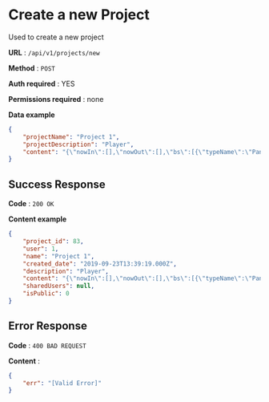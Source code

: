 # Create a new Project

Used to create a new project

**URL** : `/api/v1/projects/new`

**Method** : `POST`

**Auth required** : YES

**Permissions required** : none

**Data example**

```json
{
    "projectName": "Project 1",
    "projectDescription": "Player",
    "content": "{\"nowIn\":[],\"nowOut\":[],\"bs\":[{\"typeName\":\"Pan\",\"id\":1,\"typeId\":1,\"name\":\"P1\",\"collapse\":false,\"audioObj\":{\"context\":{},\"inputs\":[],\"outputs\":[],\"connPromise\":{},\"options\":{\"panVal\":0},\"outNode\":{},\"inNode\":{}},\"inNode\":[],\"outNode\":[],\"color\":\"#88b35f\",\"panVal\":0,\"kinect\":false}],\"nextBlockId\":2,\"nextTypeId\":{\"Delay\":1,\"Transposer\":1,\"Pan\":2,\"Player\":1,\"SignalGen\":1,\"Speaker\":1,\"DirectInput\":1,\"Pitch\":1,\"VSTHost\":1,\"Routing\":1,\"Mixer\":1,\"Record\":1,\"Spectroscope\":1,\"Oscilloscope\":1,\"Envelope\":1,\"Filter\":1,\"Keyboard\":1,\"SamplePlayer\":1,\"Sequencer\":1}}"
}
```

## Success Response

**Code** : `200 OK`

**Content example**

```json
{
    "project_id": 83,
    "user": 1,
    "name": "Project 1",
    "created_date": "2019-09-23T13:39:19.000Z",
    "description": "Player",
    "content": "{\"nowIn\":[],\"nowOut\":[],\"bs\":[{\"typeName\":\"Pan\",\"id\":1,\"typeId\":1,\"name\":\"P1\",\"collapse\":false,\"audioObj\":{\"context\":{},\"inputs\":[],\"outputs\":[],\"connPromise\":{},\"options\":{\"panVal\":0},\"outNode\":{},\"inNode\":{}},\"inNode\":[],\"outNode\":[],\"color\":\"#88b35f\",\"panVal\":0,\"kinect\":false}],\"nextBlockId\":2,\"nextTypeId\":{\"Delay\":1,\"Transposer\":1,\"Pan\":2,\"Player\":1,\"SignalGen\":1,\"Speaker\":1,\"DirectInput\":1,\"Pitch\":1,\"VSTHost\":1,\"Routing\":1,\"Mixer\":1,\"Record\":1,\"Spectroscope\":1,\"Oscilloscope\":1,\"Envelope\":1,\"Filter\":1,\"Keyboard\":1,\"SamplePlayer\":1,\"Sequencer\":1}}",
    "sharedUsers": null,
    "isPublic": 0
}
```

## Error Response

**Code** : `400 BAD REQUEST`

**Content** :

```json
{
    "err": "[Valid Error]"
}
```